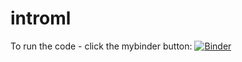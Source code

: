 # introml
To run the code - click the mybinder button:
[![Binder](https://mybinder.org/badge_logo.svg)](https://mybinder.org/v2/gh/fenago/introml/HEAD)

